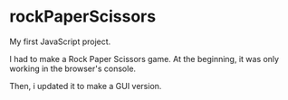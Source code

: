 # rockPaperScissors

My first JavaScript project.

I had to make a Rock Paper Scissors game.
At the beginning, it was only working in the browser's console.

Then, i updated it to make a GUI version.
